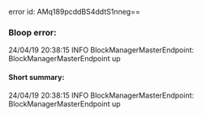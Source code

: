 error id: AMq189pcddBS4ddtS1nneg==
### Bloop error:

24/04/19 20:38:15 INFO BlockManagerMasterEndpoint: BlockManagerMasterEndpoint up
#### Short summary: 

24/04/19 20:38:15 INFO BlockManagerMasterEndpoint: BlockManagerMasterEndpoint up